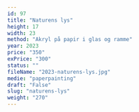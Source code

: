 ```yaml
---
id: 97
title: "Naturens lys"
height: 17
width: 23
method: "Akryl på papir i glas og ramme"
year: 2023
price: "350"
exPrice: "300"
status: ""
fileName: "2023-naturens-lys.jpg"
medie: "paperpainting"
draft: "False"
slug: "naturens-lys"
weight: "270"
---
```

